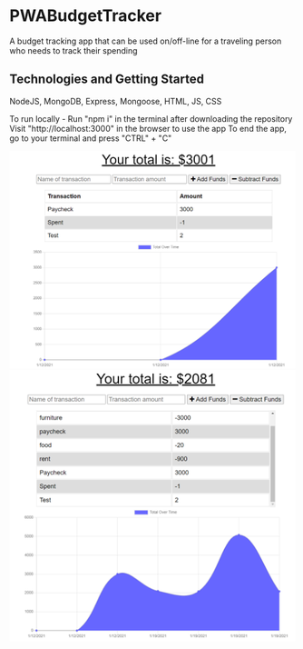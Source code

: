 # PWABudgetTracker

A budget tracking app that can be used on/off-line for a traveling person who needs to track their spending

## Technologies and Getting Started

NodeJS, MongoDB, Express, Mongoose, HTML, JS, CSS

To run locally -
Run "npm i" in the terminal after downloading the repository
Visit "http://localhost:3000" in the browser to use the app
To end the app, go to your terminal and press "CTRL" + "C"

![](assets/budgetmap.PNG)
![](assets/budgetmap2.PNG)
